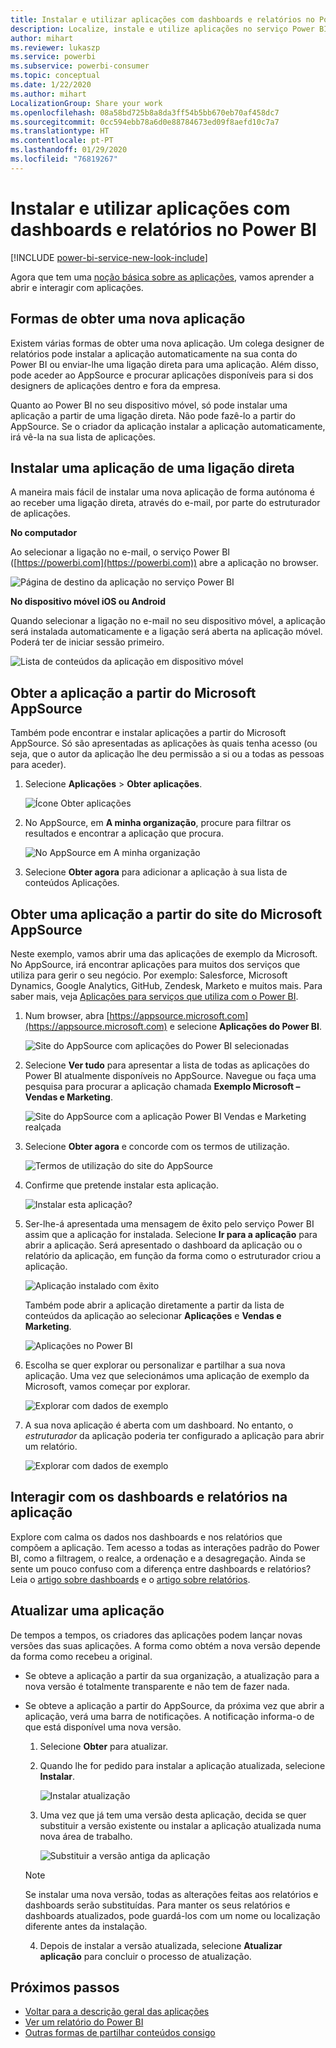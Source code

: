 ```yaml
---
title: Instalar e utilizar aplicações com dashboards e relatórios no Power BI
description: Localize, instale e utilize aplicações no serviço Power BI.
author: mihart
ms.reviewer: lukaszp
ms.service: powerbi
ms.subservice: powerbi-consumer
ms.topic: conceptual
ms.date: 1/22/2020
ms.author: mihart
LocalizationGroup: Share your work
ms.openlocfilehash: 08a58bd725b8a8da3ff54b5bb670eb70af458dc7
ms.sourcegitcommit: 0cc594ebb78a6d0e88784673ed09f8aefd10c7a7
ms.translationtype: HT
ms.contentlocale: pt-PT
ms.lasthandoff: 01/29/2020
ms.locfileid: "76819267"
---
```

# <a name="install-and-use-apps-with-dashboards-and-reports-in-power-bi"></a>Instalar e utilizar aplicações com dashboards e relatórios no Power BI

[!INCLUDE [power-bi-service-new-look-include](../includes/power-bi-service-new-look-include.md)]

Agora que tem uma [noção básica sobre as aplicações](end-user-apps.md), vamos aprender a abrir e interagir com aplicações. 

## <a name="ways-to-get-a-new-app"></a>Formas de obter uma nova aplicação
Existem várias formas de obter uma nova aplicação. Um colega designer de relatórios pode instalar a aplicação automaticamente na sua conta do Power BI ou enviar-lhe uma ligação direta para uma aplicação. Além disso, pode aceder ao AppSource e procurar aplicações disponíveis para si dos designers de aplicações dentro e fora da empresa. 

Quanto ao Power BI no seu dispositivo móvel, só pode instalar uma aplicação a partir de uma ligação direta. Não pode fazê-lo a partir do AppSource. Se o criador da aplicação instalar a aplicação automaticamente, irá vê-la na sua lista de aplicações.

## <a name="install-an-app-from-a-direct-link"></a>Instalar uma aplicação de uma ligação direta
A maneira mais fácil de instalar uma nova aplicação de forma autónoma é ao receber uma ligação direta, através do e-mail, por parte do estruturador de aplicações.  

**No computador** 

Ao selecionar a ligação no e-mail, o serviço Power BI ([https://powerbi.com](https://powerbi.com)) abre a aplicação no browser. 

![Página de destino da aplicação no serviço Power BI](./media/end-user-app-view/power-bi-app-from-link.png)

**No dispositivo móvel iOS ou Android** 

Quando selecionar a ligação no e-mail no seu dispositivo móvel, a aplicação será instalada automaticamente e a ligação será aberta na aplicação móvel. Poderá ter de iniciar sessão primeiro. 

![Lista de conteúdos da aplicação em dispositivo móvel](./media/end-user-app-view/power-bi-ios.png)

## <a name="get-the-app-from-microsoft-appsource"></a>Obter a aplicação a partir do Microsoft AppSource
Também pode encontrar e instalar aplicações a partir do Microsoft AppSource. Só são apresentadas as aplicações às quais tenha acesso (ou seja, que o autor da aplicação lhe deu permissão a si ou a todas as pessoas para aceder).

1. Selecione **Aplicações**  > **Obter aplicações**. 
   
    ![Ícone Obter aplicações](./media/end-user-app-view/power-bi-get-app2.png)    
2. No AppSource, em **A minha organização**, procure para filtrar os resultados e encontrar a aplicação que procura.
   
    ![No AppSource em A minha organização](./media/end-user-app-view/power-bi-opportunity-app.png)
3. Selecione **Obter agora** para adicionar a aplicação à sua lista de conteúdos Aplicações. 

## <a name="get-an-app-from-the-microsoft-appsource-website"></a>Obter uma aplicação a partir do site do Microsoft AppSource 

Neste exemplo, vamos abrir uma das aplicações de exemplo da Microsoft. No AppSource, irá encontrar aplicações para muitos dos serviços que utiliza para gerir o seu negócio.  Por exemplo: Salesforce, Microsoft Dynamics, Google Analytics, GitHub, Zendesk, Marketo e muitos mais. Para saber mais, veja [Aplicações para serviços que utiliza com o Power BI](../service-connect-to-services.md). 

1. Num browser, abra [https://appsource.microsoft.com](https://appsource.microsoft.com) e selecione **Aplicações do Power BI**.

    ![Site do AppSource com aplicações do Power BI selecionadas  ](./media/end-user-apps/power-bi-appsource.png)


2. Selecione **Ver tudo** para apresentar a lista de todas as aplicações do Power BI atualmente disponíveis no AppSource. Navegue ou faça uma pesquisa para procurar a aplicação chamada **Exemplo Microsoft – Vendas e Marketing**.

    ![Site do AppSource com a aplicação Power BI Vendas e Marketing realçada  ](./media/end-user-apps/power-bi-appsource-samples.png)

3. Selecione **Obter agora** e concorde com os termos de utilização.

    ![Termos de utilização do site do AppSource ](./media/end-user-apps/power-bi-permission.png)


4. Confirme que pretende instalar esta aplicação.

    ![Instalar esta aplicação?  ](./media/end-user-apps/power-bi-app-install.png)

5. Ser-lhe-á apresentada uma mensagem de êxito pelo serviço Power BI assim que a aplicação for instalada. Selecione **Ir para a aplicação** para abrir a aplicação. Será apresentado o dashboard da aplicação ou o relatório da aplicação, em função da forma como o estruturador criou a aplicação.

    ![Aplicação instalado com êxito ](./media/end-user-apps/power-bi-app-ready.png)

    Também pode abrir a aplicação diretamente a partir da lista de conteúdos da aplicação ao selecionar **Aplicações** e **Vendas e Marketing**.

    ![Aplicações no Power BI](./media/end-user-apps/power-bi-apps.png)


6. Escolha se quer explorar ou personalizar e partilhar a sua nova aplicação. Uma vez que selecionámos uma aplicação de exemplo da Microsoft, vamos começar por explorar. 

    ![Explorar com dados de exemplo](./media/end-user-apps/power-bi-explore.png)

7.  A sua nova aplicação é aberta com um dashboard. No entanto, o *estruturador* da aplicação poderia ter configurado a aplicação para abrir um relatório.  

    ![Explorar com dados de exemplo](./media/end-user-apps/power-bi-new-app.png)


## <a name="interact-with-the-dashboards-and-reports-in-the-app"></a>Interagir com os dashboards e relatórios na aplicação
Explore com calma os dados nos dashboards e nos relatórios que compõem a aplicação. Tem acesso a todas as interações padrão do Power BI, como a filtragem, o realce, a ordenação e a desagregação.  Ainda se sente um pouco confuso com a diferença entre dashboards e relatórios?  Leia o [artigo sobre dashboards](end-user-dashboards.md) e o [artigo sobre relatórios](end-user-reports.md).  

## <a name="update-an-app"></a>Atualizar uma aplicação 

De tempos a tempos, os criadores das aplicações podem lançar novas versões das suas aplicações. A forma como obtém a nova versão depende da forma como recebeu a original. 

* Se obteve a aplicação a partir da sua organização, a atualização para a nova versão é totalmente transparente e não tem de fazer nada. 

* Se obteve a aplicação a partir do AppSource, da próxima vez que abrir a aplicação, verá uma barra de notificações. A notificação informa-o de que está disponível uma nova versão. 

    1. Selecione **Obter** para atualizar.  

        <!--![App update notification](./media/end-user-app-view/power-bi-new-app-version-notification.png) -->

    2. Quando lhe for pedido para instalar a aplicação atualizada, selecione **Instalar**. 

        ![Instalar atualização](./media/end-user-app-view/power-bi-install.png) 

    3. Uma vez que já tem uma versão desta aplicação, decida se quer substituir a versão existente ou instalar a aplicação atualizada numa nova área de trabalho.   

        ![Substituir a versão antiga da aplicação](./media/end-user-app-view/power-bi-already-installed.png) 


    > [!NOTE] 
    > Se instalar uma nova versão, todas as alterações feitas aos relatórios e dashboards serão substituídas. Para manter os seus relatórios e dashboards atualizados, pode guardá-los com um nome ou localização diferente antes da instalação. 

    4. Depois de instalar a versão atualizada, selecione **Atualizar aplicação** para concluir o processo de atualização. 

    <!--![Update app](./media/end-user-app-view/power-bi-new-app-version-update-app.png) -->


## <a name="next-steps"></a>Próximos passos
* [Voltar para a descrição geral das aplicações](end-user-apps.md)
* [Ver um relatório do Power BI](end-user-report-open.md)
* [Outras formas de partilhar conteúdos consigo](end-user-shared-with-me.md)
